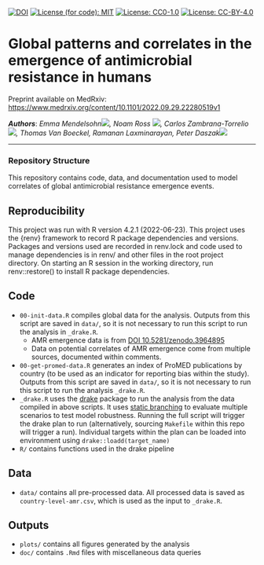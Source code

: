 [![DOI](https://zenodo.org/badge/DOI/10.5281/zenodo.7051952.svg)](https://doi.org/10.5281/zenodo.7051952)
[![License (for code):
MIT](https://img.shields.io/badge/License%20(for%20code)-MIT-green.svg)](https://opensource.org/licenses/MIT)
[![License:
CC0-1.0](https://img.shields.io/badge/License%20(for%20data)-CC0_1.0-lightgrey.svg)](http://creativecommons.org/publicdomain/zero/1.0/)
[![License:
CC-BY-4.0](https://img.shields.io/badge/License%20(for%20text)-CC_BY_4.0-blue.svg)](http://creativecommons.org/publicdomain/zero/1.0/)

# Global patterns and correlates in the emergence of antimicrobial resistance in humans
Preprint available on MedRxiv: https://www.medrxiv.org/content/10.1101/2022.09.29.22280519v1


___Authors___:  _Emma Mendelsohn[![](https://orcid.org/sites/default/files/images/orcid_16x16.png)](https://orcid.org/0000-0003-3446-9993), Noam Ross [![](https://orcid.org/sites/default/files/images/orcid_16x16.png)](https://orcid.org/0000-0002-2136-0000), Carlos Zambrana-Torrelio[![](https://orcid.org/sites/default/files/images/orcid_16x16.png)](https://orcid.org/0000-0002-5614-7496), Thomas Van Boeckel, Ramanan Laxminarayan, Peter Daszak[![](https://orcid.org/sites/default/files/images/orcid_16x16.png)](https://orcid.org/0000-0002-2046-5695)_

---

### Repository Structure

This repository contains code, data, and documentation used to model correlates of global antimicrobial
resistance emergence events. 

## Reproducibility
This project was run with R version 4.2.1 (2022-06-23). This project uses the {renv} framework to record R package dependencies and versions. Packages and versions used are recorded in renv.lock and code used to manage dependencies is in renv/ and other files in the root project directory. On starting an R session in the working directory, run renv::restore() to install R package dependencies.

## Code
-	`00-init-data.R` compiles global data for the analysis. Outputs from this script are saved in `data/`, so it is not necessary to run this script to run the analysis in `_drake.R`.
    - AMR emergence data is from [DOI 10.5281/zenodo.3964895](https://zenodo.org/record/3964895)
    - Data on potential correlates of AMR emergence come from multiple sources, documented within comments.
- `00-get-promed-data.R` generates an index of ProMED publications by country (to be used as an indicator for reporting bias within the study). Outputs from this script are saved in `data/`, so it is not necessary to run this script to run the analysis `_drake.R`.
- `_drake.R` uses the [drake](https://github.com/ropensci/drake) package to run the analysis from the data compiled in above scripts. It uses [static branching](https://books.ropensci.org/drake/static.html) to evaluate multiple scenarios to test model robustness. Running the full script will trigger the drake plan to run (alternatively, sourcing `Makefile` within this repo will trigger a run). Individual targets within the plan can be loaded into environment using `drake::loadd(target_name)`
- `R/` contains functions used in the drake pipeline

## Data
-	`data/` contains all pre-processed data. All processed data is saved as `country-level-amr.csv`, which is used as the input to `_drake.R`.

## Outputs
-	`plots/` contains all figures generated by the analysis
-	`doc/` contains `.Rmd` files with miscellaneous data queries
